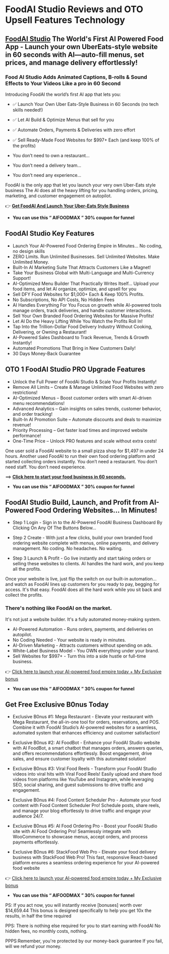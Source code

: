 # FoodAI Studio Reviews and OTO Upsell Features Technology

## [FoodAI Studio](https://jvupsell.com/2025/02/foodai-studio-reviews-and-oto-upsell/) The World's First AI Powered Food App - Launch your own UberEats-style website in 60 seconds with AI—auto-fill menus, set prices, and manage delivery effortlessly!

### Food AI Studio Adds Animated Captions, B-rolls & Sound Effects to Your Videos Like a pro in 60 Second

Introducing FoodAI the world’s first AI app that lets you:

- ✅ Launch Your Own Uber Eats-Style Business in 60 Seconds (no tech skills needed!)
- ✅ Let AI Build & Optimize Menus that sell for you
- ✅ Automate Orders, Payments & Deliveries with zero effort
- ✅ Sell Ready-Made Food Websites for $997+ Each (and keep 100% of the profits)

- You don’t need to own a restaurant…
- You don’t need a delivery team…
- You don’t need any experience…

FoodAI is the only app that let you launch your very own Uber-Eats style business 
The AI does all the heavy lifting for you handling orders, pricing, marketing, and customer engagement on autopilot.

👉 [**Get FoodAI And Launch Your Uber-Eats Style Business**](https://warriorplus.com/o2/a/xc375r0/0)
- **You can use this “ AIFOODMAX ” 30% coupon for funnel**
  
## FoodAI Studio Key Features

- Launch Your AI-Powered Food Ordering Empire in Minutes... No coding, no design skills
- ZERO Limits. Run Unlimited Businesses. Sell Unlimited Websites. Make Unlimited Money.
- Built-In AI Marketing Suite That Attracts Customers Like a Magnet!
- Take Your Business Global with Multi-Language and Multi-Currency Support!
- AI-Optimized Menu Builder That Practically Writes Itself... Upload your food items, and let AI organize, optimize, and upsell for you
- Sell DFY Food Websites for $1,000+ Each & Keep 100% Profits.
- No Subscriptions, No API Costs, No Hidden Fees
- AI Handles Everything For You Focus on growth while AI-powered tools manage orders, track deliveries, and handle customer interactions.
- Sell Your Own Branded Food Ordering Websites for Massive Profits!
- Let AI Do the Heavy Lifting While You Watch the Profits Roll In!
- Tap Into the Trillion-Dollar Food Delivery Industry Without Cooking, Delivering, or Owning a Restaurant!
- AI-Powered Sales Dashboard to Track Revenue, Trends & Growth Instantly!
- Automated Promotions That Bring in New Customers Daily!
- 30 Days Money-Back Guarantee

## OTO 1 FoodAI Studio PRO Upgrade Features

- Unlock the Full Power of FoodAi Studio & Scale Your Profits Instantly!
- Remove All Limits – Create & Manage Unlimited Food Websites with zero restrictions!
- AI-Optimized Menus – Boost customer orders with smart AI-driven menu recommendations!
- Advanced Analytics – Gain insights on sales trends, customer behavior, and order tracking!
- Built-In AI Promotion Suite – Automate discounts and deals to maximize revenue!
- Priority Processing – Get faster load times and improved website performance!
- One-Time Price – Unlock PRO features and scale without extra costs!

One user sold a FoodAI website to a small pizza shop for $1,497 in under 24 hours.
Another used FoodAI to run their own food ordering platform and started collecting orders instantly.
You don’t need a restaurant. You don’t need staff. You don’t need experience.

==> [**Click here to start your food business in 60 seconds.**](https://warriorplus.com/o2/a/xc375r0/0)
- **You can use this “ AIFOODMAX ” 30% coupon for funnel** 


## FoodAI Studio Build, Launch, and Profit from AI-Powered Food Ordering Websites... In Minutes!

- Step 1 Login - Sign in to the AI-Powered FoodAI Business Dashboard By Clicking On Any Of The Buttons Below...

- Step 2 Create - With just a few clicks, build your own branded food ordering website complete with menus, online payments, and delivery management. No coding. No headaches. No waiting.

- Step 3 Launch & Profit - Go live instantly and start taking orders or selling these websites to clients. AI handles the hard work, and you keep all the profits.

Once your website is live, just flip the switch on our built-in automation... and watch as FoodAI lines up customers for you ready to pay, begging for access.
It's that easy. FoodAI does all the hard work while you sit back and collect the profits.

### There's nothing like FoodAI on the market.
It's not just a website builder. It's a fully automated money-making system.

- AI-Powered Automation - Runs orders, payments, and deliveries on autopilot.
- No Coding Needed - Your website is ready in minutes.
- AI-Driven Marketing - Attracts customers without spending on ads.
- White-Label Business Model - You OWN everything under your brand.
- Sell Websites for $997+ - Turn this into a side hustle or full-time business.

👉 [Click here to launch your AI-powered food empire today + My Exclusive bonus](https://warriorplus.com/o2/a/xc375r0/0)
- **You can use this “ AIFOODMAX ” 30% coupon for funnel** 


## Get Free Exclusive B0nus Today

- Exclusive B0nus #1: Mega Restaurant - 
Elevate your restaurant with Mega Restaurant, the all-in-one tool for orders, reservations, and POS. Combine it with FoodAI Studio’s AI-powered websites for a seamless, automated system that enhances efficiency and customer satisfaction!

- Exclusive B0nus #2: AI FoodBot - 
Enhance your FoodAI Studio website with AI FoodBot, a smart chatbot that manages orders, answers queries, and offers recommendations effortlessly. Boost engagement, drive sales, and ensure customer loyalty with this automated solution!

- Exclusive B0nus #3: Viral Food Reels - 
Transform your FoodAI Studio videos into viral hits with Viral Food Reels! Easily upload and share food videos from platforms like YouTube and Instagram, while leveraging SEO, social sharing, and guest submissions to drive traffic and engagement.

- Exclusive B0nus #4: Food Content Scheduler Pro - 
Automate your food content with Food Content Scheduler Pro! Schedule posts, share reels, and manage your blog effortlessly to drive traffic and engage your audience 24/7.

- Exclusive B0nus #5: AI Food Ordering Pro - 
Boost your FoodAI Studio site with AI Food Ordering Pro! Seamlessly integrate with WooCommerce to showcase menus, accept orders, and process payments effortlessly.

- Exclusive B0nus #6: StackFood Web Pro - 
Elevate your food delivery business with StackFood Web Pro! This fast, responsive React-based platform ensures a seamless ordering experience for your AI-powered food website

👉 [Click here to launch your AI-powered food empire today + My Exclusive bonus](https://warriorplus.com/o2/a/xc375r0/0)
- **You can use this “ AIFOODMAX ” 30% coupon for funnel** 


PS: If you act now, you will instantly receive [bonuses] worth over $14,659.44 This bonus is designed specifically to help you get 10x the results, in half the time required

PPS: There is nothing else required for you to start earning with FoodAI No hidden fees, no monthly costs, nothing.

PPPS:Remember, you're protected by our money-back guarantee If you fail, will we refund your money.

